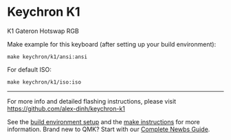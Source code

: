 # Keychron K1

K1 Gateron Hotswap RGB

Make example for this keyboard (after setting up your build environment):

    make keychron/k1/ansi:ansi

For default ISO:

    make keychron/k1/iso:iso
    
* * *
For more info and detailed flashing instructions, please visit https://github.com/alex-dinh/keychron-k1

See the [build environment setup](https://docs.qmk.fm/#/getting_started_build_tools) and the [make instructions](https://docs.qmk.fm/#/getting_started_make_guide) for more information. Brand new to QMK? Start with our [Complete Newbs Guide](https://docs.qmk.fm/#/newbs).
